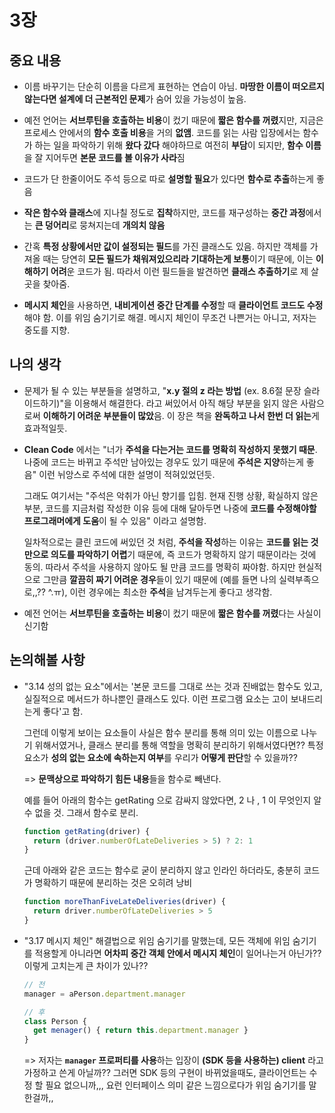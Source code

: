 # 3장

## 중요 내용

- 이름 바꾸기는 단순히 이름을 다르게 표현하는 연습이 아님. **마땅한 이름이 떠오르지 않는다면 설계에 더 근본적인 문제**가 숨어 있을 가능성이 높음. 

- 예전 언어는 **서브루틴을 호출하는 비용**이 컸기 때문에 **짧은 함수를 꺼렸**지만, 지금은 프로세스 안에서의 **함수 호출 비용**을 거의 **없앰**. 코드를 읽는 사람 입장에서는 함수가 하는 일을 파악하기 위해 **왔다 갔다** 해야하므로 여전히 **부담**이 되지만, **함수 이름**을 잘 지어두면 **본문 코드를 볼 이유가 사라**짐
- 코드가 단 한줄이어도 주석 등으로 따로 **설명할 필요**가 있다면 **함수로 추출**하는게 좋음
- **작은 함수와 클래스**에 지나칠 정도로 **집착**하지만, 코드를 재구성하는 **중간 과정**에서는 **큰 덩어리**로 뭉쳐지는데 **개의치 않음**
- 간혹 **특정 상황에서만 값이 설정되는 필드**를 가진 클래스도 있음. 하지만 객체를 가져올 때는 당연히 **모든 필드가 채워져있으리라 기대하는게 보통**이기 때문에, 이는 **이해하기 어려**운 코드가 됨. 따라서 이런 필드들을 발견하면 **클래스 추출하기**로 제 살 곳을 찾아줌.
- **메시지 체인**을 사용하면, **내비게이션 중간 단계를 수정**할 때 **클라이언트 코드도 수정**해야 함. 이를 위임 숨기기로 해결. 메시지 체인이 무조건 나쁜거는 아니고, 저자는 중도를 지향.

## 나의 생각

- 문제가 될 수 있는 부분들을 설명하고, "**x.y 절의 z 라는 방법** (ex. 8.6절 문장 슬라이드하기)"을 이용해서 해결한다. 라고 써있어서 아직 해당 부분을 읽지 않은 사람으로써 **이해하기 어려운 부분들이 많았**음. 이 장은 책을 **완독하고 나서 한번 더 읽는**게 효과적일듯.

- **Clean Code** 에서는 "너가 **주석을 다는거는 코드를 명확히 작성하지 못했기 때문**. 나중에 코드는 바뀌고 주석만 남아있는 경우도 있기 때문에 **주석은 지양**하는게 좋음" 이런 뉘앙스로 주석에 대한 설명이 적혀있었던듯. 

  그래도 여기서는 "주석은 악취가 아닌 향기를 입힘. 현재 진행 상황, 확실하지 않은 부분, 코드를 지금처럼 작성한 이유 등에 대해 달아두면 나중에 **코드를 수정해야할 프로그래머에게 도움**이 될 수 있음" 이라고 설명함. 

  일차적으로는 클린 코드에 써있던 것 처럼, **주석을 작성**하는 이유는 **코드를 읽는 것만으로 의도를 파악하기 어렵**기 때문에, 즉 코드가 명확하지 않기 때문이라는 것에 동의. 따라서 주석을 사용하지 않아도 될 만큼 코드를 명확히 짜야함. 하지만 현실적으로 그만큼 **깔끔히 짜기 어려운 경우**들이 있기 때문에 (예를 들면 나의 실력부족으로,,?? ^.ㅠ), 이런 경우에는 최소한 **주석**을 남겨두는게 좋다고 생각함.

- 예전 언어는 **서브루틴을 호출하는 비용**이 컸기 때문에 **짧은 함수를 꺼렸**다는 사실이 신기함

## 논의해볼 사항

- "3.14 성의 없는 요소"에서는 '본문 코드를 그대로 쓰는 것과 진배없는 함수도 있고, 실질적으로 메서드가 하나뿐인 클래스도 있다. 이런 프로그램 요소는 고이 보내드리는게 좋다'고 함.

  그런데 이렇게 보이는 요소들이 사실은 함수 분리를 통해 의미 있는 이름으로 나누기 위해서였거나, 클래스 분리를 통해 역할을 명확히 분리하기 위해서였다면?? 특정 요소가 **성의 없는 요소에 속하는지 여부**를 우리가 **어떻게 판단**할 수 있을까??

  => **문맥상으로 파악하기 힘든 내용**들을 함수로 빼낸다. 

  예를 들어 아래의 함수는 getRating 으로 감싸지 않았다면, 2 나 , 1 이 무엇인지 알 수 없을 것. 그래서 함수로 분리.

  ```javascript
  function getRating(driver) {
    return (driver.numberOfLateDeliveries > 5) ? 2: 1
  }
  ```

  근데 아래와 같은 코드는 함수로 굳이 분리하지 않고 인라인 하더라도, 충분히 코드가 명확하기 때문에 분리하는 것은 오히려 낭비

  ```javascript
  function moreThanFiveLateDeliveries(driver) {
    return driver.numberOfLateDeliveries > 5
  }
  ```

- "3.17 메시지 체인" 해결법으로 위임 숨기기를 말했는데, 모든 객체에 위임 숨기기를 적용할게 아니라면 **어차피 중간 객체 안에서 메시지 체인**이 일어나는거 아닌가?? 이렇게 고치는게 큰 차이가 있나??

  ```javascript
  // 전
  manager = aPerson.department.manager
  
  // 후
  class Person {
    get menager() { return this.department.manager }
  }
  ```

  => 저자는 **`manager` 프로퍼티를 사용**하는 입장이 **(SDK 등을 사용하는) client** 라고 가정하고 쓴게 아닐까?? 그러면 SDK 등의 구현이 바뀌었을때도, 클라이언트는 수정 할 필요 없으니까,,, 요런 인터페이스 의미 같은 느낌으로다가 위임 숨기기를 말한걸까,,



  
